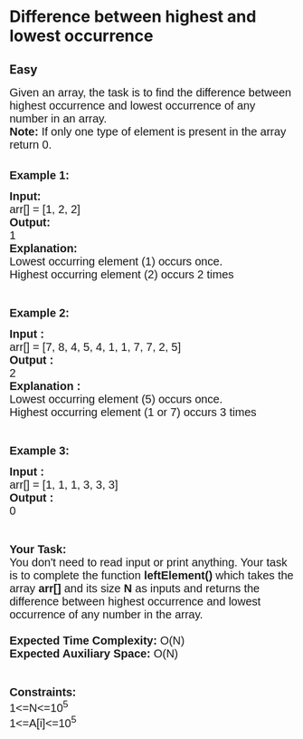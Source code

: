# Difference between highest and lowest occurrence
## Easy
<div class="problem-statement">
                <p></p><p><span style="font-family:arial,helvetica,sans-serif"><span style="font-size:20px">Given an array, the task is to find the difference between highest occurrence and lowest occurrence of any number in an array.<br>
<strong>Note: </strong>If only one type of element is present in the array return 0.</span></span><br>
&nbsp;</p>

<p><span style="font-family:arial,helvetica,sans-serif"><span style="font-size:20px"><strong>Example 1:</strong></span></span></p>

<pre><span style="font-family:arial,helvetica,sans-serif"><span style="font-size:20px"><strong>Input:</strong>
arr[] = [1, 2, 2]
<strong>Output:</strong>
1
<strong>Explanation:</strong>
Lowest occurring element (1) occurs once.
Highest occurring element (2) occurs 2 times</span></span></pre>

<p>&nbsp;</p>

<p><span style="font-family:arial,helvetica,sans-serif"><span style="font-size:20px"><strong>Example 2:</strong></span></span></p>

<pre><span style="font-family:arial,helvetica,sans-serif"><span style="font-size:20px"><strong>Input : </strong>
arr[] = [7, 8, 4, 5, 4, 1, 1, 7, 7, 2, 5]
<strong>Output : </strong>
2
<strong>Explanation :</strong>
Lowest occurring element (5) occurs once.
Highest occurring element (1 or 7) occurs 3 times</span></span></pre>

<p>&nbsp;</p>

<p><span style="font-family:arial,helvetica,sans-serif"><span style="font-size:20px"><strong>Example 3:</strong></span></span></p>

<pre><span style="font-family:arial,helvetica,sans-serif"><span style="font-size:20px"><strong>Input :</strong>
arr[] = [1, 1, 1, 3, 3, 3]
<strong>Output :</strong>
0</span></span></pre>

<p>&nbsp;</p>

<p><span style="font-family:arial,helvetica,sans-serif"><span style="font-size:20px"><strong>Your Task:&nbsp;&nbsp;</strong><br>
You don't need to read input or print anything. Your task is to complete the function&nbsp;<strong>leftElement()</strong>&nbsp;which takes the array <strong>arr[]</strong> and its size <strong>N</strong><strong> </strong>as inputs and returns the difference between highest occurrence and lowest occurrence of any number in the array.<br>
<br>
<strong>Expected Time Complexity:</strong> O(N)<br>
<strong>Expected Auxiliary Space:</strong> O(N)</span></span></p>

<p>&nbsp;</p>

<p><span style="font-family:arial,helvetica,sans-serif"><span style="font-size:20px"><strong>Constraints:</strong><br>
1&lt;=N&lt;=10<sup>5</sup><br>
1&lt;=A[i]&lt;=10<sup>5</sup></span></span></p>
 <p></p>
            </div>